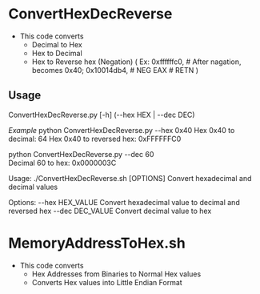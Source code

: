 # ConvertHexDecReverse
- This code converts 
  - Decimal to Hex 
  - Hex to Decimal 
  - Hex to Reverse hex (Negation) ( Ex: 0xffffffc0,  # After nagation, becomes 0x40; 0x10014db4,   # NEG EAX # RETN ) 

## Usage 
ConvertHexDecReverse.py [-h] (--hex HEX | --dec DEC)

*Example*
python ConvertHexDecReverse.py --hex 0x40
Hex 0x40 to decimal: 64
Hex 0x40 to reversed hex: 0xFFFFFFC0

python ConvertHexDecReverse.py --dec 60  
Decimal 60 to hex: 0x0000003C


Usage: ./ConvertHexDecReverse.sh [OPTIONS]
Convert hexadecimal and decimal values

Options:
  --hex HEX_VALUE    Convert hexadecimal value to decimal and reversed hex
  --dec DEC_VALUE    Convert decimal value to hex

# MemoryAddressToHex.sh 
- This code converts 
  - Hex Addresses from Binaries to Normal Hex values 
  - Converts Hex values into Little Endian Format
